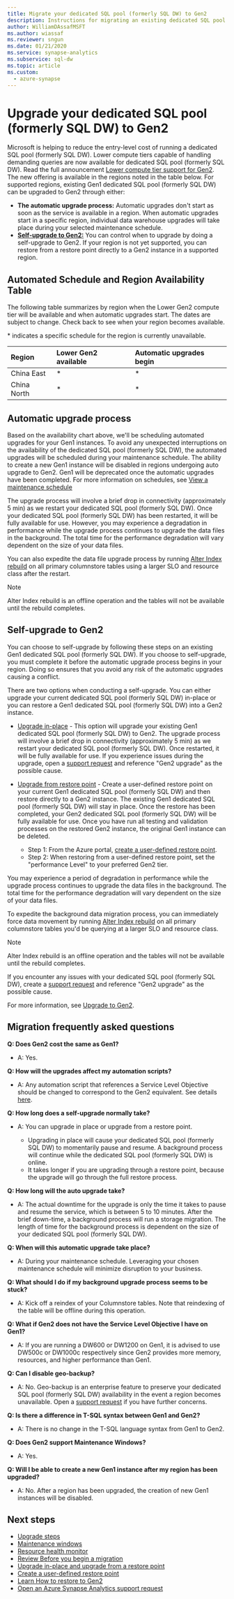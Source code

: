 ```yaml
---
title: Migrate your dedicated SQL pool (formerly SQL DW) to Gen2
description: Instructions for migrating an existing dedicated SQL pool (formerly SQL DW) to Gen2 and the migration schedule by region.
author: WilliamDAssafMSFT
ms.author: wiassaf
ms.reviewer: sngun
ms.date: 01/21/2020
ms.service: synapse-analytics
ms.subservice: sql-dw
ms.topic: article
ms.custom:
  - azure-synapse
---
```

# Upgrade your dedicated SQL pool (formerly SQL DW) to Gen2

Microsoft is helping to reduce the entry-level cost of running a dedicated SQL pool (formerly SQL DW).  Lower compute tiers capable of handling demanding queries are now available for dedicated SQL pool (formerly SQL DW). Read the full announcement [Lower compute tier support for Gen2](https://azure.microsoft.com/blog/azure-sql-data-warehouse-gen2-now-supports-lower-compute-tiers/). The new offering is available in the regions noted in the table below. For supported regions, existing Gen1 dedicated SQL pool (formerly SQL DW) can be upgraded to Gen2 through either:

- **The automatic upgrade process:** Automatic upgrades don't start as soon as the service is available in a region.  When automatic upgrades start in a specific region, individual data warehouse upgrades will take place during your selected maintenance schedule.
- [**Self-upgrade to Gen2:**](#self-upgrade-to-gen2) You can control when to upgrade by doing a self-upgrade to Gen2. If your region is not yet supported, you can restore from a restore point directly to a Gen2 instance in a supported region.

## Automated Schedule and Region Availability Table

The following table summarizes by region when the Lower Gen2 compute tier will be available and when automatic upgrades start. The dates are subject to change. Check back to see when your region becomes available.

\* indicates a specific schedule for the region is currently unavailable.

| **Region** | **Lower Gen2 available** | **Automatic upgrades begin** |
|:--- |:--- |:--- |
| China East |\* |\* |
| China North |\* |\* |

## Automatic upgrade process

Based on the availability chart above, we'll be scheduling automated upgrades for your Gen1 instances. To avoid any unexpected interruptions on the availability of the dedicated SQL pool (formerly SQL DW), the automated upgrades will be scheduled during your maintenance schedule. The ability to create a new Gen1 instance will be disabled in regions undergoing auto upgrade to Gen2. Gen1 will be deprecated once the automatic upgrades have been completed. For more information on schedules, see [View a maintenance schedule](maintenance-scheduling.md#view-a-maintenance-schedule)

The upgrade process will involve a brief drop in connectivity (approximately 5 min) as we restart your dedicated SQL pool (formerly SQL DW).  Once your dedicated SQL pool (formerly SQL DW) has been restarted, it will be fully available for use. However, you may experience a degradation in performance while the upgrade process continues to upgrade the data files in the background. The total time for the performance degradation will vary dependent on the size of your data files.

You can also expedite the data file upgrade process by running [Alter Index rebuild](sql-data-warehouse-tables-index.md) on all primary columnstore tables using a larger SLO and resource class after the restart.

> [!NOTE]
> Alter Index rebuild is an offline operation and the tables will not be available until the rebuild completes.

## Self-upgrade to Gen2

You can choose to self-upgrade by following these steps on an existing Gen1 dedicated SQL pool (formerly SQL DW). If you choose to self-upgrade, you must complete it before the automatic upgrade process begins in your region. Doing so ensures that you avoid any risk of the automatic upgrades causing a conflict.

There are two options when conducting a self-upgrade.  You can either upgrade your current dedicated SQL pool (formerly SQL DW) in-place or you can restore a Gen1 dedicated SQL pool (formerly SQL DW) into a Gen2 instance.

- [Upgrade in-place](upgrade-to-latest-generation.md) - This option will upgrade your existing Gen1 dedicated SQL pool (formerly SQL DW) to Gen2. The upgrade process will involve a brief drop in connectivity (approximately 5 min) as we restart your dedicated SQL pool (formerly SQL DW).  Once restarted, it will be fully available for use. If you experience issues during the upgrade, open a [support request](sql-data-warehouse-get-started-create-support-ticket.md) and reference "Gen2 upgrade" as the possible cause.
- [Upgrade from restore point](sql-data-warehouse-restore-points.md) - Create a user-defined restore point on your current Gen1 dedicated SQL pool (formerly SQL DW) and then restore directly to a Gen2 instance. The existing Gen1 dedicated SQL pool (formerly SQL DW) will stay in place. Once the restore has been completed, your Gen2 dedicated SQL pool (formerly SQL DW) will be fully available for use.  Once you have run all testing and validation processes on the restored Gen2 instance, the original Gen1 instance can be deleted.

  - Step 1: From the Azure portal, [create a user-defined restore point](sql-data-warehouse-restore-active-paused-dw.md).
  - Step 2: When restoring from a user-defined restore point, set the "performance Level" to your preferred Gen2 tier.

You may experience a period of degradation in performance while the upgrade process continues to upgrade the data files in the background. The total time for the performance degradation will vary dependent on the size of your data files.

To expedite the background data migration process, you can immediately force data movement by running [Alter Index rebuild](sql-data-warehouse-tables-index.md) on all primary columnstore tables you'd be querying at a larger SLO and resource class.

> [!NOTE]
> Alter Index rebuild is an offline operation and the tables will not be available until the rebuild completes.

If you encounter any issues with your dedicated SQL pool (formerly SQL DW), create a [support request](sql-data-warehouse-get-started-create-support-ticket.md) and reference "Gen2 upgrade" as the possible cause.

For more information, see [Upgrade to Gen2](upgrade-to-latest-generation.md).

## Migration frequently asked questions

**Q: Does Gen2 cost the same as Gen1?**

- A: Yes.

**Q: How will the upgrades affect my automation scripts?**

- A: Any automation script that references a Service Level Objective should be changed to correspond to the Gen2 equivalent.  See details [here](upgrade-to-latest-generation.md#upgrade-in-a-supported-region-using-the-azure-portal).

**Q: How long does a self-upgrade normally take?**

- A: You can upgrade in place or upgrade from a restore point.

  - Upgrading in place will cause your dedicated SQL pool (formerly SQL DW) to momentarily pause and resume.  A background process will continue while the dedicated SQL pool (formerly SQL DW) is online.  
  - It takes longer if you are upgrading through a restore point, because the upgrade will go through the full restore process.

**Q: How long will the auto upgrade take?**

- A: The actual downtime for the upgrade is only the time it takes to pause and resume the service, which is between 5 to 10 minutes. After the brief down-time, a background process will run a storage migration. The length of time for the background process is dependent on the size of your dedicated SQL pool (formerly SQL DW).

**Q: When will this automatic upgrade take place?**

- A: During your maintenance schedule. Leveraging your chosen maintenance schedule will minimize disruption to your business.

**Q: What should I do if my background upgrade process seems to be stuck?**

- A: Kick off a reindex of your Columnstore tables. Note that reindexing of the table will be offline during this operation.

**Q: What if Gen2 does not have the Service Level Objective I have on Gen1?**

- A: If you are running a DW600 or DW1200 on Gen1, it is advised to use DW500c or DW1000c respectively since Gen2 provides more memory, resources, and higher performance than Gen1.

**Q: Can I disable geo-backup?**

- A: No. Geo-backup is an enterprise feature to preserve your dedicated SQL pool (formerly SQL DW) availability in the event a region becomes unavailable. Open a [support request](sql-data-warehouse-get-started-create-support-ticket.md) if you have further concerns.

**Q: Is there a difference in T-SQL syntax between Gen1 and Gen2?**

- A: There is no change in the T-SQL language syntax from Gen1 to Gen2.

**Q: Does Gen2 support Maintenance Windows?**

- A: Yes.

**Q: Will I be able to create a new Gen1 instance after my region has been upgraded?**

- A: No. After a region has been upgraded, the creation of new Gen1 instances will be disabled.

## Next steps

- [Upgrade steps](upgrade-to-latest-generation.md)
- [Maintenance windows](maintenance-scheduling.md)
- [Resource health monitor](../../service-health/resource-health-overview.md?toc=/azure/synapse-analytics/sql-data-warehouse/toc.json&bc=/azure/synapse-analytics/sql-data-warehouse/breadcrumb/toc.json)
- [Review Before you begin a migration](upgrade-to-latest-generation.md#before-you-begin)
- [Upgrade in-place and upgrade from a restore point](upgrade-to-latest-generation.md)
- [Create a user-defined restore point](sql-data-warehouse-restore-points.md)
- [Learn How to restore to Gen2](sql-data-warehouse-restore-active-paused-dw.md)
- [Open an Azure Synapse Analytics support request](./sql-data-warehouse-get-started-create-support-ticket.md)
